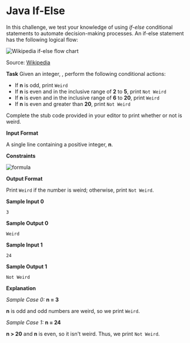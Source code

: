 # Java If-Else

In this challenge, we test your knowledge of using *if-else* conditional statements to automate decision-making processes. An if-else statement has the following logical flow:

![Wikipedia if-else flow chart](https://s3.amazonaws.com/hr-challenge-images/13689/1446563087-4ec019a919-332px-If-Then-Else-diagram.svg.png)

Source: [Wikipedia](https://en.wikipedia.org/wiki/Conditional_(computer_programming))

**Task**
Given an integer, , perform the following conditional actions:

- If **n** is odd, print `Weird`
- If **n** is even and in the inclusive range of **2** to **5**, print `Not Weird`
- If **n** is even and in the inclusive range of **6** to **20**, print `Weird`
- If **n** is even and greater than **20**, print `Not Weird`

Complete the stub code provided in your editor to print whether or not is weird.

**Input Format**

A single line containing a positive integer, **n**.

**Constraints**

![formula](https://render.githubusercontent.com/render/math?math=\large1%20≤%20n%20≤%20100)

**Output Format**

Print `Weird` if the number is weird; otherwise, print `Not Weird`.

**Sample Input 0**

```
3
```

**Sample Output 0**

```
Weird
```

**Sample Input 1**

```
24
```

**Sample Output 1**

```
Not Weird
```

**Explanation**

*Sample Case 0:* **n = 3**

**n** is odd and odd numbers are weird, so we print `Weird`.

*Sample Case 1:* **n = 24**

**n > 20** and **n** is even, so it isn't weird. Thus, we print `Not Weird`.